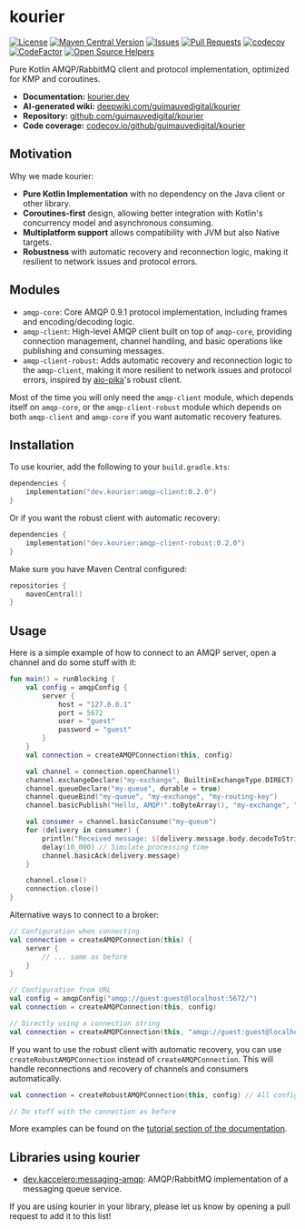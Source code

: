 # kourier

[![License](https://img.shields.io/github/license/guimauvedigital/kourier)](LICENSE)
[![Maven Central Version](https://img.shields.io/maven-central/v/dev.kourier/amqp-client)](https://klibs.io/project/guimauvedigital/kourier)
[![Issues](https://img.shields.io/github/issues/guimauvedigital/kourier)]()
[![Pull Requests](https://img.shields.io/github/issues-pr/guimauvedigital/kourier)]()
[![codecov](https://codecov.io/github/guimauvedigital/kourier/branch/main/graph/badge.svg?token=F7K641TYFZ)](https://codecov.io/github/guimauvedigital/kourier)
[![CodeFactor](https://www.codefactor.io/repository/github/guimauvedigital/kourier/badge)](https://www.codefactor.io/repository/github/guimauvedigital/kourier)
[![Open Source Helpers](https://www.codetriage.com/guimauvedigital/kourier/badges/users.svg)](https://www.codetriage.com/guimauvedigital/kourier)

Pure Kotlin AMQP/RabbitMQ client and protocol implementation, optimized for KMP and coroutines.

* **Documentation:** [kourier.dev](https://kourier.dev)
* **AI-generated wiki:** [deepwiki.com/guimauvedigital/kourier](https://deepwiki.com/guimauvedigital/kourier)
* **Repository:** [github.com/guimauvedigital/kourier](https://github.com/guimauvedigital/kourier)
* **Code coverage:** [codecov.io/github/guimauvedigital/kourier](https://codecov.io/github/guimauvedigital/kourier)

## Motivation

Why we made kourier:

* **Pure Kotlin Implementation** with no dependency on the Java client or other library.
* **Coroutines-first** design, allowing better integration with Kotlin's concurrency model and asynchronous consuming.
* **Multiplatform support** allows compatibility with JVM but also Native targets.
* **Robustness** with automatic recovery and reconnection logic, making it resilient to network issues and protocol
  errors.

## Modules

* `amqp-core`: Core AMQP 0.9.1 protocol implementation, including frames and encoding/decoding logic.
* `amqp-client`: High-level AMQP client built on top of `amqp-core`, providing connection management, channel handling,
  and basic operations like publishing and consuming messages.
* `amqp-client-robust`: Adds automatic recovery and reconnection logic to the `amqp-client`, making it more resilient to
  network issues and protocol errors, inspired by [aio-pika](https://github.com/mosquito/aio-pika)'s robust client.

Most of the time you will only need the `amqp-client` module, which depends itself on `amqp-core`, or the
`amqp-client-robust` module which depends on both `amqp-client` and `amqp-core` if you want automatic recovery features.

## Installation

To use kourier, add the following to your `build.gradle.kts`:

```kotlin
dependencies {
    implementation("dev.kourier:amqp-client:0.2.0")
}
```

Or if you want the robust client with automatic recovery:

```kotlin
dependencies {
    implementation("dev.kourier:amqp-client-robust:0.2.0")
}
```

Make sure you have Maven Central configured:

```kotlin
repositories {
    mavenCentral()
}
```

## Usage

Here is a simple example of how to connect to an AMQP server, open a channel and do some stuff with it:

```kotlin
fun main() = runBlocking {
    val config = amqpConfig {
        server {
            host = "127.0.0.1"
            port = 5672
            user = "guest"
            password = "guest"
        }
    }
    val connection = createAMQPConnection(this, config)

    val channel = connection.openChannel()
    channel.exchangeDeclare("my-exchange", BuiltinExchangeType.DIRECT)
    channel.queueDeclare("my-queue", durable = true)
    channel.queueBind("my-queue", "my-exchange", "my-routing-key")
    channel.basicPublish("Hello, AMQP!".toByteArray(), "my-exchange", "my-routing-key")

    val consumer = channel.basicConsume("my-queue")
    for (delivery in consumer) {
        println("Received message: ${delivery.message.body.decodeToString()}")
        delay(10_000) // Simulate processing time
        channel.basicAck(delivery.message)
    }

    channel.close()
    connection.close()
}
```

Alternative ways to connect to a broker:

```kotlin
// Configuration when connecting
val connection = createAMQPConnection(this) {
    server {
        // ... same as before
    }
}

// Configuration from URL
val config = amqpConfig("amqp://guest:guest@localhost:5672/")
val connection = createAMQPConnection(this, config)

// Directly using a connection string
val connection = createAMQPConnection(this, "amqp://guest:guest@localhost:5672/")
```

If you want to use the robust client with automatic recovery, you can use `createRobustAMQPConnection` instead of
`createAMQPConnection`. This will handle reconnections and recovery of channels and consumers automatically.

```kotlin
val connection = createRobustAMQPConnection(this, config) // All configuration options are available as before

// Do stuff with the connection as before
```

More examples can be found on the [tutorial section of the documentation](https://kourier.dev/tutorials/).

## Libraries using kourier

- [dev.kaccelero:messaging-amqp](https://github.com/guimauvedigital/kaccelero/tree/main/messaging-amqp): AMQP/RabbitMQ
  implementation of a messaging queue service.

If you are using kourier in your library, please let us know by opening a pull request to add it to this list!
